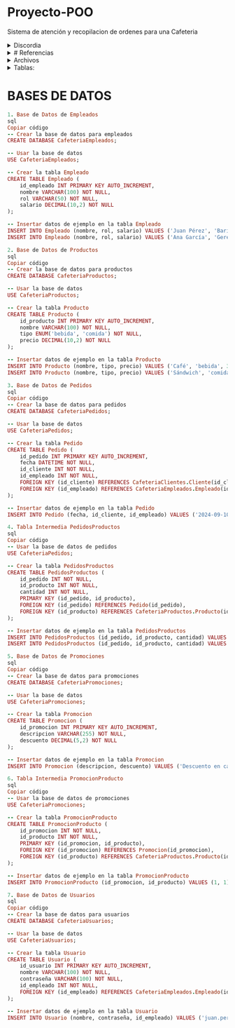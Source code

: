 # Proyecto-POO
Sistema de atención y recopilacion de ordenes para una Cafeteria

<details>

<summary> Discordia </summary>
### Discord
[Link](https://discord.gg/92XfvRNr)

</details>

<details>
    
<summary> # Referencias </summary>
### VIDEO
[VIDEO REFERENCIAS](https://vm.tiktok.com/ZMhJamuf8/)
tiene de manera similar nuestro trabajo
    
</details>

<details>
    
<summary> Archivos </summary>

### INFO RANDOM
[Google DOC](https://docs.google.com/document/d/1sb42Kf1dQEEU749Q3fiZjkeNDkrSoS8qc3eGnrV0bAE/edit?usp=sharing)

### ARCHIVO PRESENTACION

</details>

<details>   
    
<summary> Tablas: </summary>

### DER
|Producto (para abstraer comida y bebida)|
|----------------------------------------|
|id_producto (PK)                        |
|nombre                                  |
|tipo (bebida/comida)                    |
|precio                                  |


|Cliente                                 |
|----------------------------------------|
|id_cliente (PK)                         |
|nombre                                  |
|contacto                                |


|Empleado                                |
|----------------------------------------|
|id_empleado (PK)                        |
|nombre                                  |
|rol                                     |
|salario                                 |


|Pedido                                  |
|----------------------------------------|
|id_pedido (PK)                          |
|fecha                                   |
|id_cliente (FK a Cliente)               |
|id_empleado (FK a Empleado)             |


|PedidosProductos (relación muchos a muchos)|
|--------------------------------------------|
|id_pedido (FK a Pedido)                     |
|id_producto (FK a Producto)                 |
|cantidad                                    |


|Promocion                                 |
|------------------------------------------|
|id_promocion (PK)                         |
|descripcion                               |
|descuento                                 |


|PromocionProducto (relación muchos a muchos)|
|--------------------------------------------|
|id_promocion (FK a Promocion)               |
|id_producto (FK a Producto)                 |


|Usuario                                   |
|------------------------------------------|
|id_usuario (PK)                           |
|nombre                                    |
|contraseña                                |
|id_empleado (FK a Empleado)               |

</details>

# BASES DE DATOS

```ruby
1. Base de Datos de Empleados
sql
Copiar código
-- Crear la base de datos para empleados
CREATE DATABASE CafeteriaEmpleados;

-- Usar la base de datos
USE CafeteriaEmpleados;

-- Crear la tabla Empleado
CREATE TABLE Empleado (
    id_empleado INT PRIMARY KEY AUTO_INCREMENT,
    nombre VARCHAR(100) NOT NULL,
    rol VARCHAR(50) NOT NULL,
    salario DECIMAL(10,2) NOT NULL
);

-- Insertar datos de ejemplo en la tabla Empleado
INSERT INTO Empleado (nombre, rol, salario) VALUES ('Juan Pérez', 'Barista', 1200.00);
INSERT INTO Empleado (nombre, rol, salario) VALUES ('Ana García', 'Gerente', 2000.00);
```

```ruby
2. Base de Datos de Productos
sql
Copiar código
-- Crear la base de datos para productos
CREATE DATABASE CafeteriaProductos;

-- Usar la base de datos
USE CafeteriaProductos;

-- Crear la tabla Producto
CREATE TABLE Producto (
    id_producto INT PRIMARY KEY AUTO_INCREMENT,
    nombre VARCHAR(100) NOT NULL,
    tipo ENUM('bebida', 'comida') NOT NULL,
    precio DECIMAL(10,2) NOT NULL
);

-- Insertar datos de ejemplo en la tabla Producto
INSERT INTO Producto (nombre, tipo, precio) VALUES ('Café', 'bebida', 3.50);
INSERT INTO Producto (nombre, tipo, precio) VALUES ('Sándwich', 'comida', 5.00);
```

```ruby
3. Base de Datos de Pedidos
sql
Copiar código
-- Crear la base de datos para pedidos
CREATE DATABASE CafeteriaPedidos;

-- Usar la base de datos
USE CafeteriaPedidos;

-- Crear la tabla Pedido
CREATE TABLE Pedido (
    id_pedido INT PRIMARY KEY AUTO_INCREMENT,
    fecha DATETIME NOT NULL,
    id_cliente INT NOT NULL,
    id_empleado INT NOT NULL,
    FOREIGN KEY (id_cliente) REFERENCES CafeteriaClientes.Cliente(id_cliente),
    FOREIGN KEY (id_empleado) REFERENCES CafeteriaEmpleados.Empleado(id_empleado)
);

-- Insertar datos de ejemplo en la tabla Pedido
INSERT INTO Pedido (fecha, id_cliente, id_empleado) VALUES ('2024-09-10 10:30:00', 1, 1);
```

```ruby
4. Tabla Intermedia PedidosProductos
sql
Copiar código
-- Usar la base de datos de pedidos
USE CafeteriaPedidos;

-- Crear la tabla PedidosProductos
CREATE TABLE PedidosProductos (
    id_pedido INT NOT NULL,
    id_producto INT NOT NULL,
    cantidad INT NOT NULL,
    PRIMARY KEY (id_pedido, id_producto),
    FOREIGN KEY (id_pedido) REFERENCES Pedido(id_pedido),
    FOREIGN KEY (id_producto) REFERENCES CafeteriaProductos.Producto(id_producto)
);

-- Insertar datos de ejemplo en la tabla PedidosProductos
INSERT INTO PedidosProductos (id_pedido, id_producto, cantidad) VALUES (1, 1, 2);
INSERT INTO PedidosProductos (id_pedido, id_producto, cantidad) VALUES (1, 2, 1);
```
```ruby
5. Base de Datos de Promociones
sql
Copiar código
-- Crear la base de datos para promociones
CREATE DATABASE CafeteriaPromociones;

-- Usar la base de datos
USE CafeteriaPromociones;

-- Crear la tabla Promocion
CREATE TABLE Promocion (
    id_promocion INT PRIMARY KEY AUTO_INCREMENT,
    descripcion VARCHAR(255) NOT NULL,
    descuento DECIMAL(5,2) NOT NULL
);

-- Insertar datos de ejemplo en la tabla Promocion
INSERT INTO Promocion (descripcion, descuento) VALUES ('Descuento en café', 10.00);
```

```ruby
6. Tabla Intermedia PromocionProducto
sql
Copiar código
-- Usar la base de datos de promociones
USE CafeteriaPromociones;

-- Crear la tabla PromocionProducto
CREATE TABLE PromocionProducto (
    id_promocion INT NOT NULL,
    id_producto INT NOT NULL,
    PRIMARY KEY (id_promocion, id_producto),
    FOREIGN KEY (id_promocion) REFERENCES Promocion(id_promocion),
    FOREIGN KEY (id_producto) REFERENCES CafeteriaProductos.Producto(id_producto)
);

-- Insertar datos de ejemplo en la tabla PromocionProducto
INSERT INTO PromocionProducto (id_promocion, id_producto) VALUES (1, 1);
```
```ruby
7. Base de Datos de Usuarios
sql
Copiar código
-- Crear la base de datos para usuarios
CREATE DATABASE CafeteriaUsuarios;

-- Usar la base de datos
USE CafeteriaUsuarios;

-- Crear la tabla Usuario
CREATE TABLE Usuario (
    id_usuario INT PRIMARY KEY AUTO_INCREMENT,
    nombre VARCHAR(100) NOT NULL,
    contraseña VARCHAR(100) NOT NULL,
    id_empleado INT NOT NULL,
    FOREIGN KEY (id_empleado) REFERENCES CafeteriaEmpleados.Empleado(id_empleado)
);

-- Insertar datos de ejemplo en la tabla Usuario
INSERT INTO Usuario (nombre, contraseña, id_empleado) VALUES ('juan.perez', 'password123', 1);
```
